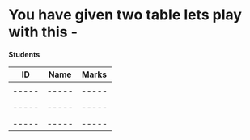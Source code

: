 # You have given two table lets play with this -

**Students**

| ID  | Name | Marks |
| ----- | ------ |------- |
|       |        |        |
|  -----|-----   | -----  |
|       |        |        |
|  -----|-----   | -----  |
|       |        |        |
|  -----|-----   | -----  |
